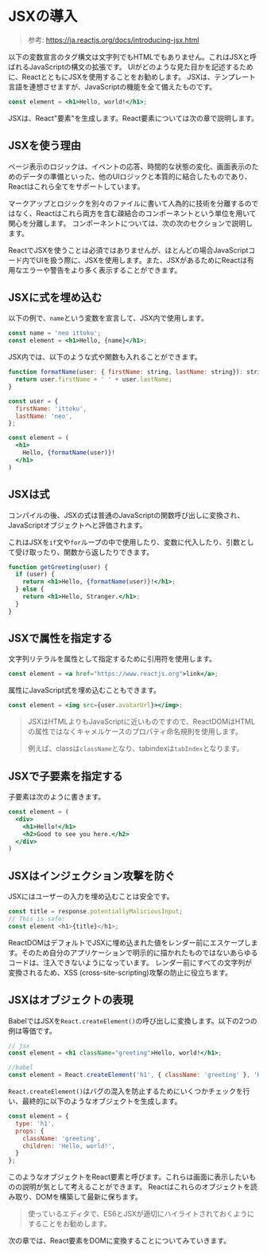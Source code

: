 # JSXの導入

> 参考: https://ja.reactjs.org/docs/introducing-jsx.html

以下の変数宣言のタグ構文は文字列でもHTMLでもありません。これはJSXと呼ばれるJavaScriptの構文の拡張です。
UIがどのような見た目かを記述するために、ReactとともにJSXを使用することをお勧めします。
JSXは、テンプレート言語を連想させますが、JavaScriptの機能を全て備えたものです。

```jsx
const element = <h1>Hello, world!</h1>;
```

JSXは、React"要素"を生成します。React要素については次の章で説明します。

## JSXを使う理由

ページ表示のロジックは、イベントの応答、時間的な状態の変化、画面表示のためのデータの準備といった、他のUIロジックと本質的に結合したものであり、Reactはこれら全てをサポートしています。

マークアップとロジックを別々のファイルに書いて人為的に技術を分離するのではなく、Reactはこれら両方を含む疎結合のコンポーネントという単位を用いて関心を分離します。
コンポーネントについては、次の次のセクションで説明します。

ReactでJSXを使うことは必須ではありませんが、ほとんどの場合JavaScriptコード内でUIを扱う際に、JSXを使用します。また、JSXがあるためにReactは有用なエラーや警告をより多く表示することができます。

## JSXに式を埋め込む

以下の例で、`name`という変数を宣言して、JSX内で使用します。

```jsx
const name = 'neo ittoku';
const element = <h1>Hello, {name}</h1>;
```

JSX内では、以下のような式や関数も入れることができます。

```jsx
function formatName(user: { firstName: string, lastName: string}): string {
  return user.firstName + ' ' + user.lastName;
}

const user = {
  firstName: 'ittoku',
  lastName: 'neo',
};

const element = (
  <h1>
    Hello, {formatName(user)}!
  </h1>
)
```

## JSXは式

コンパイルの後、JSXの式は普通のJavaScriptの関数呼び出しに変換され、JavaScriptオブジェクトへと評価されます。

これはJSXを`if`文や`for`ループの中で使用したり、変数に代入したり、引数として受け取ったり、関数から返したりできます。

```jsx
function getGreeting(user) {
  if (user) {
    return <h1>Hello, {formatName(user)}!</h1>;
  } else {
    return <h1>Hello, Stranger.</h1>;
  }
}
```

## JSXで属性を指定する

文字列リテラルを属性として指定するために引用符を使用します。

```jsx
const element = <a href="https://www.reactjs.org">link</a>;
```

属性にJavaScript式を埋め込むこともできます。

```jsx
const element = <img src={user.avatarUrl}></img>;
```

> JSXはHTMLよりもJavaScriptに近いものですので、ReactDOMはHTMLの属性ではなくキャメルケースのプロパティ命名規則を使用します。
>
> 例えば、classは`className`となり、tabindexは`tabIndex`となります。

## JSXで子要素を指定する

子要素は次のように書きます。

```jsx
const element = (
  <div>
    <h1>Hello!</h1>
    <h2>Good to see you here.</h2>
  </div>
)
```

## JSXはインジェクション攻撃を防ぐ

JSXにはユーザーの入力を埋め込むことは安全です。

```jsx
const title = response.potentiallyMaliciousInput;
// This is safe:
const element <h1>{title}</h1>;
```

ReactDOMはデフォルトでJSXに埋め込まれた値をレンダー前にエスケープします。そのため自分のアプリケーションで明示的に描かれたものではないあらゆるコードは、注入できないようになっています。
レンダー前にすべての文字列が変換されるため、XSS (cross-site-scripting)攻撃の防止に役立ちます。

## JSXはオブジェクトの表現

BabelではJSXを`React.createElement()`の呼び出しに変換します。以下の2つの例は等価です。

```jsx
// jsx
const element = <h1 className="greeting">Hello, world!</h1>;

//babel
const element = React.createElement('h1', { className: 'greeting' }, 'Hello, world!');
```

`React.createElement()`はバグの混入を防止するためにいくつかチェックを行い、最終的に以下のようなオブジェクトを生成します。

```javascript
const element = {
  type: 'h1',
  props: {
    className: 'greeting',
    children: 'Hello, world!',
  }
};
```

このようなオブジェクトをReact要素と呼びます。これらは画面に表示したいものの説明が気として考えることができます。
Reactはこれらのオブジェクトを読み取り、DOMを構築して最新に保ちます。

> 使っているエディタで、ES6とJSXが適切にハイライトされておくようにすることをお勧めします。

次の章では、React要素をDOMに変換することについてみていきます。
